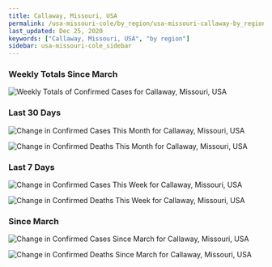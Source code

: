 ```yaml
---
title: Callaway, Missouri, USA
permalink: /usa-missouri-cole/by_region/usa-missouri-callaway-by_region.html
last_updated: Dec 25, 2020
keywords: ["Callaway, Missouri, USA", "by region"]
sidebar: usa-missouri-cole_sidebar
---
```


<h3>Weekly Totals Since March</h3>

![Weekly Totals of Confirmed Cases for Callaway, Missouri, USA](/covid_tracker/images/graphs/usa-missouri-callaway-weekly_totals_graph.png)

<h3>Last 30 Days</h3>

![Change in Confirmed Cases This Month for Callaway, Missouri, USA](/covid_tracker/images/graphs/usa-missouri-callaway-delta_confirmed-30_days_graph.png)

![Change in Confirmed Deaths This Month for Callaway, Missouri, USA](/covid_tracker/images/graphs/usa-missouri-callaway-delta_deaths-30_days_graph.png)

<h3>Last 7 Days</h3>

![Change in Confirmed Cases This Week for Callaway, Missouri, USA](/covid_tracker/images/graphs/usa-missouri-callaway-delta_confirmed-7_days_graph.png)

![Change in Confirmed Deaths This Week for Callaway, Missouri, USA](/covid_tracker/images/graphs/usa-missouri-callaway-delta_deaths-7_days_graph.png)

<h3>Since March</h3>

![Change in Confirmed Cases Since March for Callaway, Missouri, USA](/covid_tracker/images/graphs/usa-missouri-callaway-delta_confirmed-since_march_graph.png)

![Change in Confirmed Deaths Since March for Callaway, Missouri, USA](/covid_tracker/images/graphs/usa-missouri-callaway-delta_deaths-since_march_graph.png)
